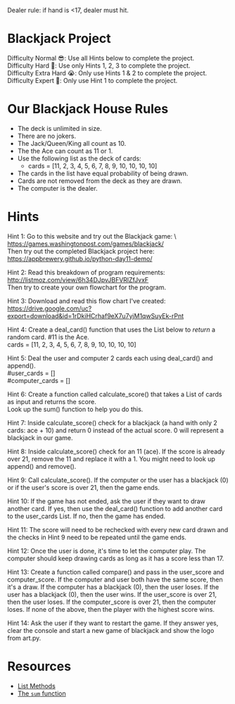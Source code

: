 Dealer rule: if hand is <17, dealer must hit.

# Blackjack Project 

Difficulty Normal 😎: Use all Hints below to complete the project.\
Difficulty Hard 🤔: Use only Hints 1, 2, 3 to complete the project.\
Difficulty Extra Hard 😭: Only use Hints 1 & 2 to complete the project.\
Difficulty Expert 🤯: Only use Hint 1 to complete the project.

# Our Blackjack House Rules 

- The deck is unlimited in size. 
- There are no jokers. 
- The Jack/Queen/King all count as 10.
- The the Ace can count as 11 or 1.
- Use the following list as the deck of cards:
  - cards = [11, 2, 3, 4, 5, 6, 7, 8, 9, 10, 10, 10, 10]
- The cards in the list have equal probability of being drawn.
- Cards are not removed from the deck as they are drawn.
- The computer is the dealer.

# Hints

Hint 1: Go to this website and try out the Blackjack game: \ 
https://games.washingtonpost.com/games/blackjack/ \
Then try out the completed Blackjack project here: \
https://appbrewery.github.io/python-day11-demo/

Hint 2: Read this breakdown of program requirements: \
http://listmoz.com/view/6h34DJpvJBFVRlZfJvxF \
Then try to create your own flowchart for the program.

Hint 3: Download and read this flow chart I've created: \
https://drive.google.com/uc?export=download&id=1rDkiHCrhaf9eX7u7yjM1qwSuyEk-rPnt

Hint 4: Create a deal_card() function that uses the List below to *return* a random card.
#11 is the Ace. \
cards = [11, 2, 3, 4, 5, 6, 7, 8, 9, 10, 10, 10, 10]

Hint 5: Deal the user and computer 2 cards each using deal_card() and append(). \
#user_cards = [] \
#computer_cards = []

Hint 6: Create a function called calculate_score() that takes a List of cards as input and returns the score. \
Look up the sum() function to help you do this.

Hint 7: Inside calculate_score() check for a blackjack (a hand with only 2 cards: ace + 10) and return 0 instead of the actual score. 0 will represent a blackjack in our game.

Hint 8: Inside calculate_score() check for an 11 (ace). If the score is already over 21, remove the 11 and replace it with a 1. You might need to look up append() and remove().

Hint 9: Call calculate_score(). If the computer or the user has a blackjack (0) or if the user's score is over 21, then the game ends.

Hint 10: If the game has not ended, ask the user if they want to draw another card. If yes, then use the deal_card() function to add another card to the user_cards List. If no, then the game has ended.

Hint 11: The score will need to be rechecked with every new card drawn and the checks in Hint 9 need to be repeated until the game ends.

Hint 12: Once the user is done, it's time to let the computer play. The computer should keep drawing cards as long as it has a score less than 17.

Hint 13: Create a function called compare() and pass in the user_score and computer_score. If the computer and user both have the same score, then it's a draw. If the computer has a blackjack (0), then the user loses. If the user has a blackjack (0), then the user wins. If the user_score is over 21, then the user loses. If the computer_score is over 21, then the computer loses. If none of the above, then the player with the highest score wins.

Hint 14: Ask the user if they want to restart the game. If they answer yes, clear the console and start a new game of blackjack and show the logo from art.py.

# Resources
- [List Methods](https://developers.google.com/edu/python/lists#list-methods)
- [The `sum` function](https://docs.python.org/3/library/functions.html#sum)